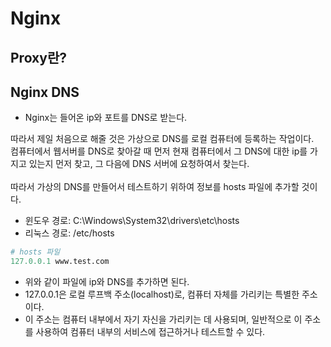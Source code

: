 # Nginx



## Proxy란?


## Nginx DNS

* Nginx는 들어온 ip와 포트를 DNS로 받는다.

따라서 제일 처음으로 해줄 것은 가상으로 DNS를 로컬 컴퓨터에 등록하는 작업이다.  
컴퓨터에서 웹서버를 DNS로 찾아갈 때 먼저 현재 컴퓨터에서 그 DNS에 대한 ip를 가지고 있는지 먼저 찾고, 그 다음에 DNS 서버에 요청하여서 찾는다.  
<br>
따라서 가상의 DNS를 만들어서 테스트하기 위하여 정보를 hosts 파일에 추가할 것이다.
* 윈도우 경로: C:\Windows\System32\drivers\etc\hosts
* 리눅스 경로: /etc/hosts

```python
# hosts 파일
127.0.0.1 www.test.com
```

* 위와 같이 파일에 ip와 DNS를 추가하면 된다.
* 127.0.0.1은 로컬 루프백 주소(localhost)로, 컴퓨터 자체를 가리키는 특별한 주소이다.  
* 이 주소는 컴퓨터 내부에서 자기 자신을 가리키는 데 사용되며, 일반적으로 이 주소를 사용하여 컴퓨터 내부의 서비스에 접근하거나 테스트할 수 있다.